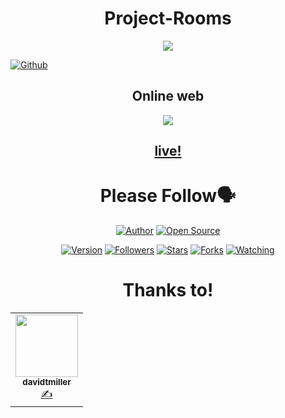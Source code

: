 <h1 align="center">Project-Rooms</h1>
<p align="center"><img src="https://g.top4top.io/p_1808r6br10.png"/></p> <a href="https://github.com/IHackYours"><img title="Github" src="https://img.shields.io/badge/Github-IHACK--YOURS--GANS😳-blue?style=for-the-badge&logo=github"></a> 
<h2 align="center"><a
<h1 align="center">Online web</h1>
<p align="center"><img src="https://h.top4top.io/p_18084smhq1.png"/></p>
<h2 align="center"><a href="https://ihackyours.github.io/project-rooms/">live!</a></h2>

<h1 align="center">Please Follow🗣️</h1>
<p align="center">
<a href="https://github.com/IHackYours"><img title="Author" src="https://img.shields.io/badge/Author-IHACK--YOURS-red.svg?style=for-the-badge&logo=github"></a>
<a href="#"><img title="Open Source" src="https://img.shields.io/badge/Open Source-🗣️-green?style=for-the-badge"></a>
</p>
<p align="center">
<a href="#"><img title="Version" src="https://img.shields.io/badge/Version-10.0-green.svg?style=flat-square"></a>
<a href="https://github.com/IHackYours/followers"><img title="Followers" src="https://img.shields.io/github/followers/IHackYours?color=blue&style=flat-square"></a>
<a href="https://github.com/IHackYours/project-rooms/stargazers/"><img title="Stars" src="https://img.shields.io/github/stars/IHackYours/project-rooms?color=red&style=flat-square"></a>
<a href="https://github.com/IHackYours/project-rooms/network/members"><img title="Forks" src="https://img.shields.io/github/forks/IHackYours/project-rooms?color=red&style=flat-square"></a>
<a href="https://github.com/IHackYours/project-rooms/watchers"><img title="Watching" src="https://img.shields.io/github/watchers/IHackYours/project-rooms?label=Watchers&color=blue&style=flat-square"></a>
</p>
<h1 align="center">Thanks to!</h1>
<table> <tr> <td align="center"><a href="https://github.com/davidtmiller"><img src="https://avatars3.githubusercontent.com/u/8400627?s=400&u=1d25916fae20f2d7c6860b51125fb01f92a08377&v=4" width="100px;" alt=""/><br /><sub><b>davidtmiller</b></sub></a><br /><a href="#design-davidtmiller" title="Design">✍️</a></td>

